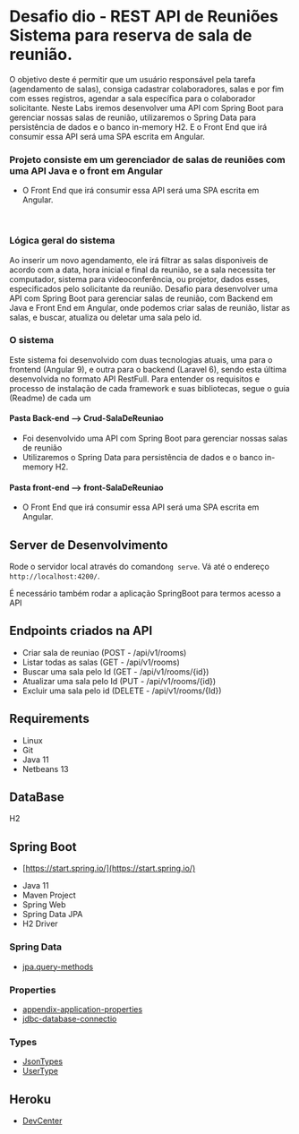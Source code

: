 # Desafio dio - REST API de Reuniões Sistema para reserva de sala de reunião. 

O objetivo deste é permitir que um usuário responsável pela tarefa (agendamento de salas), consiga cadastrar colaboradores, salas e por fim com esses registros, agendar a sala específica para o colaborador solicitante. Neste Labs iremos desenvolver uma API com Spring Boot para gerenciar nossas salas de reunião, utilizaremos o Spring Data para persistência de dados e o banco in-memory H2. E o Front End que irá consumir essa API será uma SPA escrita em Angular.

### Projeto consiste em um gerenciador de salas de reuniões com uma API Java e o front em Angular

-    O Front End que irá consumir essa API será uma SPA escrita em Angular.    

  ​        

### Lógica geral do sistema

Ao inserir um novo agendamento, ele irá filtrar as salas disponiveis de acordo com a data, hora inicial e final da reunião, se a sala necessita ter computador, sistema para videoconferência, ou projetor, dados esses, especificados pelo solicitante da reunião. Desafio para desenvolver uma API com Spring Boot para gerenciar salas de reunião, com Backend em Java e Front End em Angular, onde podemos criar salas de reunião, listar as salas, e buscar, atualiza ou deletar uma sala pelo id.

### O sistema

Este sistema foi desenvolvido com duas tecnologias atuais, uma para o frontend (Angular 9), e outra para o backend (Laravel 6), sendo esta última desenvolvida no formato API RestFull. Para entender os requisitos e processo de instalação de cada framework e suas bibliotecas, segue o guia (Readme) de cada um

#### Pasta Back-end --> Crud-SalaDeReuniao

- Foi desenvolvido uma API com Spring Boot para gerenciar nossas salas de reunião
- Utilizaremos o Spring Data para persistência de dados e o banco in-memory H2.

#### Pasta front-end --> front-SalaDeReuniao

- O Front End que irá consumir essa API será uma SPA escrita em Angular.

  

## Server de Desenvolvimento

Rode o servidor local através do comando`ng serve`. Vá até o endereço `http://localhost:4200/`.

É necessário também rodar a aplicação SpringBoot para termos acesso a API

## Endpoints criados na API

- Criar sala de reuniao (POST - /api/v1/rooms)
- Listar todas as salas (GET - /api/v1/rooms)
- Buscar uma sala pelo Id (GET - /api/v1/rooms/{id})
- Atualizar uma sala pelo Id (PUT - /api/v1/rooms/{id})
- Excluir uma sala pelo id (DELETE - /api/v1/rooms/{Id})

## Requirements

* Linux
* Git
* Java 11
* Netbeans 13

## DataBase

H2

## Spring Boot

* [https://start.spring.io/](https://start.spring.io/)

+ Java 11
+ Maven Project
+ Spring Web
+ Spring Data JPA
+ H2 Driver

### Spring Data

* [jpa.query-methods](https://docs.spring.io/spring-data/jpa/docs/current/reference/html/#jpa.query-methods)

### Properties

* [appendix-application-properties](https://docs.spring.io/spring-boot/docs/current/reference/html/appendix-application-properties.html)
* [jdbc-database-connectio](https://www.codejava.net/java-se/jdbc/jdbc-database-connection-url-for-common-databases)

### Types

* [JsonTypes](https://github.com/vladmihalcea/hibernate-types)
* [UserType](https://docs.jboss.org/hibernate/orm/3.5/api/org/hibernate/usertype/UserType.html)

## Heroku

* [DevCenter](https://devcenter.heroku.com/articles/getting-started-with-gradle-on-heroku)

